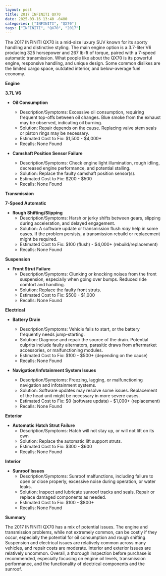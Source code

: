 ```yaml
---
layout: post
title: 2017 INFINITI QX70
date: 2025-03-16 13:40 -0400
categories: ["INFINITI", "QX70"]
tags: ["INFINITI", "QX70", "2017"]
---
```

The 2017 INFINITI QX70 is a mid-size luxury SUV known for its sporty handling and distinctive styling. The main engine option is a 3.7-liter V6 producing 325 horsepower and 267 lb-ft of torque, paired with a 7-speed automatic transmission. What people like about the QX70 is its powerful engine, responsive handling, and unique design. Some common dislikes are the limited cargo space, outdated interior, and below-average fuel economy.

**Engine**

**3.7L V6**

*   **Oil Consumption**
    *   Description/Symptoms: Excessive oil consumption, requiring frequent top-offs between oil changes. Blue smoke from the exhaust may be observed, indicating oil burning.
    *   Solution: Repair depends on the cause. Replacing valve stem seals or piston rings may be necessary.
    *   Estimated Cost to Fix: $1,500 - $4,000+
    *   Recalls: None Found

*   **Camshaft Position Sensor Failure**
    *   Description/Symptoms: Check engine light illumination, rough idling, decreased engine performance, and potential stalling.
    *   Solution: Replace the faulty camshaft position sensor(s).
    *   Estimated Cost to Fix: $200 - $500
    *   Recalls: None Found

**Transmission**

**7-Speed Automatic**

*   **Rough Shifting/Slipping**
    *   Description/Symptoms: Harsh or jerky shifts between gears, slipping during acceleration, and delayed engagement.
    *   Solution: A software update or transmission flush *may* help in some cases. If the problem persists, a transmission rebuild or replacement might be required.
    *   Estimated Cost to Fix: $100 (flush) - $4,000+ (rebuild/replacement)
    *   Recalls: None Found

**Suspension**

*   **Front Strut Failure**
    *   Description/Symptoms: Clunking or knocking noises from the front suspension, especially when going over bumps. Reduced ride comfort and handling.
    *   Solution: Replace the faulty front struts.
    *   Estimated Cost to Fix: $500 - $1,000
    *   Recalls: None Found

**Electrical**

*   **Battery Drain**
    *   Description/Symptoms: Vehicle fails to start, or the battery frequently needs jump-starting.
    *   Solution: Diagnose and repair the source of the drain. Potential culprits include faulty alternators, parasitic draws from aftermarket accessories, or malfunctioning modules.
    *   Estimated Cost to Fix: $100 - $500+ (depending on the cause)
    *   Recalls: None Found

*   **Navigation/Infotainment System Issues**
    *   Description/Symptoms: Freezing, lagging, or malfunctioning navigation and infotainment systems.
    *   Solution: Software updates may resolve some issues. Replacement of the head unit might be necessary in more severe cases.
    *   Estimated Cost to Fix: $0 (software update) - $1,000+ (replacement)
    *   Recalls: None Found

**Exterior**

*   **Automatic Hatch Strut Failure**
    *   Description/Symptoms: Hatch will not stay up, or will not lift on its own
    *   Solution: Replace the automatic lift support struts.
    *   Estimated Cost to Fix: $300 - $600
    *   Recalls: None Found

**Interior**

*   **Sunroof Issues**
    *   Description/Symptoms: Sunroof malfunctions, including failure to open or close properly, excessive noise during operation, or water leaks.
    *   Solution: Inspect and lubricate sunroof tracks and seals. Repair or replace damaged components as needed.
    *   Estimated Cost to Fix: $100 - $800+
    *   Recalls: None Found

**Summary**

The 2017 INFINITI QX70 has a mix of potential issues. The engine and transmission problems, while not extremely common, can be costly if they occur, especially the potential for oil consumption and rough shifting. Suspension and electrical issues are relatively common across many vehicles, and repair costs are moderate. Interior and exterior issues are relatively uncommon. Overall, a thorough inspection before purchase is recommended, especially focusing on engine oil levels, transmission performance, and the functionality of electrical components and the sunroof.


